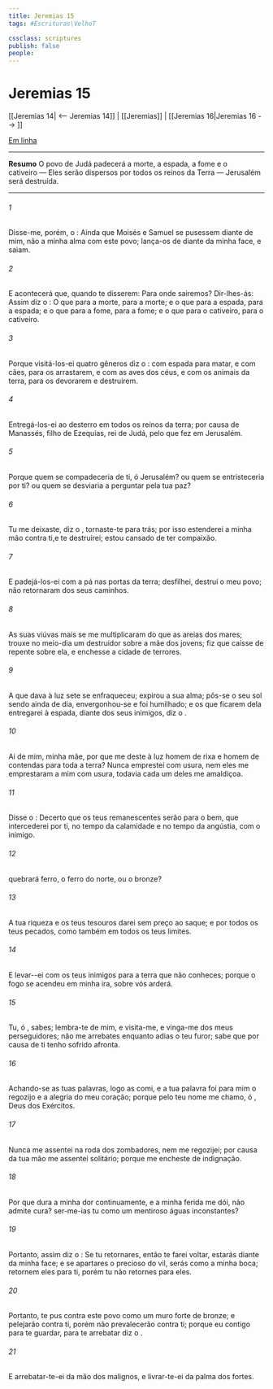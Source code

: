 ```yaml
---
title: Jeremias 15
tags: #Escrituras\VelhoT

cssclass: scriptures
publish: false
people:
---
```


# Jeremias 15
[[Jeremias 14| <-- Jeremias 14]] | [[Jeremias]] | [[Jeremias 16|Jeremias 16 --> ]]

[Em linha](https://churchofjesuschrist.org/study/scriptures/ot/jer/15?lang=por)

---
__Resumo__
O povo de Judá padecerá a morte, a espada, a fome e o cativeiro — Eles serão dispersos por todos os reinos da Terra — Jerusalém será destruída.

---
###### 1 
Disse-me, porém, o : Ainda que Moisés e Samuel se pusessem diante de mim, não  a minha alma com este povo; lança-os de diante da minha face, e saiam.

###### 2 
E acontecerá que, quando te disserem: Para onde sairemos? Dir-lhes-ás: Assim diz o : O que para a morte, para a morte; e o que para a espada, para a espada; e o que para a fome, para a fome; e o que para o cativeiro, para o cativeiro.

###### 3 
Porque visitá-los-ei  quatro gêneros  diz o : com espada para matar, e com cães, para os arrastarem, e com as aves dos céus, e com os animais da terra, para os devorarem e destruírem.

###### 4 
Entregá-los-ei ao desterro em todos os reinos da terra; por causa de Manassés, filho de Ezequias, rei de Judá, pelo que fez em Jerusalém.

###### 5 
Porque quem se compadeceria de ti, ó Jerusalém? ou quem se entristeceria por ti? ou quem se desviaria a perguntar pela tua paz?

###### 6 
Tu me deixaste, diz o ,  tornaste-te para trás; por isso estenderei a minha mão contra ti,e te destruirei;  estou cansado de ter compaixão.

###### 7 
E padejá-los-ei com a pá nas portas da terra;  desfilhei,  destruí o meu povo; não retornaram dos seus caminhos.

###### 8 
As suas viúvas mais se me multiplicaram do que as areias dos mares; trouxe no meio-dia um destruidor sobre a mãe dos jovens; fiz que caísse de repente sobre ela, e enchesse a cidade de terrores.

###### 9 
A que dava à luz sete se enfraqueceu; expirou a sua alma; pôs-se o seu sol sendo ainda de dia, envergonhou-se e foi humilhado; e os que ficarem dela entregarei à espada, diante dos seus inimigos, diz o .

###### 10 
Ai de mim, minha mãe, por que me deste à luz homem de rixa e homem de contendas para toda a terra? Nunca  emprestei com usura, nem eles me emprestaram a mim com usura, todavia cada um deles me amaldiçoa.

###### 11 
Disse o : Decerto que os teus remanescentes serão para o bem, que intercederei por ti, no tempo da calamidade e no tempo da angústia, com o inimigo.

###### 12 
 quebrará  ferro, o ferro do norte, ou o bronze?

###### 13 
A tua riqueza e os teus tesouros darei sem preço ao saque; e  por todos os teus pecados, como também em todos os teus limites.

###### 14 
E levar--ei com os teus inimigos para a terra que não conheces; porque o fogo se acendeu em minha ira,  sobre vós arderá.

###### 15 
Tu, ó ,  sabes; lembra-te de mim, e visita-me, e vinga-me dos meus perseguidores; não me arrebates enquanto adias o teu furor; sabe que por causa de ti tenho sofrido afronta.

###### 16 
Achando-se as tuas palavras, logo as comi, e a tua palavra foi para mim o regozijo e a alegria do meu coração; porque pelo teu nome me chamo, ó , Deus dos Exércitos.

###### 17 
Nunca me assentei na roda dos zombadores, nem me regozijei; por causa da tua mão me assentei solitário; porque me encheste de indignação.

###### 18 
Por que dura a minha dor continuamente, e a minha ferida me dói,  não admite cura?  ser-me-ias tu como um mentiroso  águas inconstantes?

###### 19 
Portanto, assim diz o : Se tu retornares, então te farei voltar,  estarás diante da minha face; e se apartares o precioso do vil, serás como a minha boca; retornem eles para ti, porém tu não retornes para eles.

###### 20 
Portanto, te pus contra este povo como um muro forte de bronze; e pelejarão contra ti, porém não prevalecerão contra ti; porque eu  contigo para te guardar, para te arrebatar  diz o .

###### 21 
E arrebatar-te-ei da mão dos malignos, e livrar-te-ei da palma dos fortes.

